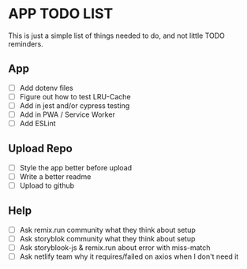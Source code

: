 # APP TODO LIST

This is just a simple list of things needed to do, and not little TODO reminders.

## App

-   [ ] Add dotenv files
-   [ ] Figure out how to test LRU-Cache
-   [ ] Add in jest and/or cypress testing
-   [ ] Add in PWA / Service Worker
-   [ ] Add ESLint

## Upload Repo

-   [ ] Style the app better before upload
-   [ ] Write a better readme
-   [ ] Upload to github

## Help

-   [ ] Ask remix.run community what they think about setup
-   [ ] Ask storyblok community what they think about setup
-   [ ] Ask storyblook-js & remix.run about error with miss-match
-   [ ] Ask netlify team why it requires/failed on axios when I don't need it
